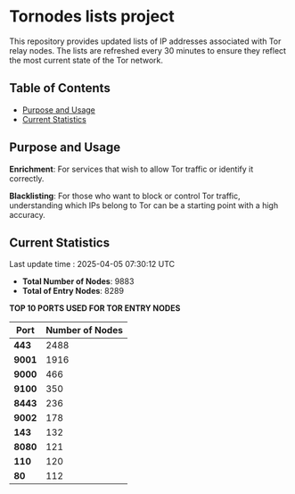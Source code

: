 # Tornodes lists project

This repository provides updated lists of IP addresses associated with Tor relay nodes. The lists are refreshed every 30 minutes to ensure they reflect the most current state of the Tor network.

## Table of Contents

- [Purpose and Usage](#purpose-and-usage)
- [Current Statistics](#current-statistics)


## Purpose and Usage

**Enrichment**: For services that wish to allow Tor traffic or identify it correctly.

**Blacklisting**: For those who want to block or control Tor traffic, understanding which IPs belong to Tor can be a starting point with a high accuracy.

## Current Statistics

Last update time : 2025-04-05 07:30:12 UTC

- **Total Number of Nodes**: 9883
- **Total of Entry Nodes**: 8289

**TOP 10 PORTS USED FOR TOR ENTRY NODES**

| **Port** | **Number of Nodes** |
|------|-----------------|
| **443**   | 2488  |
| **9001**   | 1916  |
| **9000**   | 466  |
| **9100**   | 350  |
| **8443**   | 236  |
| **9002**   | 178  |
| **143**   | 132  |
| **8080**   | 121  |
| **110**   | 120  |
| **80**   | 112  |

